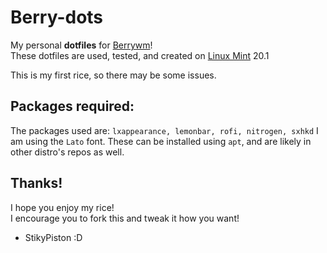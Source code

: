 # Berry-dots

My personal **dotfiles** for [Berrywm](https://berrywm.org)!  
These dotfiles are used, tested, and created on [Linux Mint](https://linuxmint.com) 20.1  

This is my first rice, so there may be some issues.

## Packages required:

The packages used are: `lxappearance, lemonbar, rofi, nitrogen, sxhkd`
I am using the `Lato` font.
These can be installed using  `apt`, and are likely in other distro's repos as well.  

## Thanks!

I hope you enjoy my rice!  
I encourage you to fork this and tweak it how you want!

- StikyPiston :D
